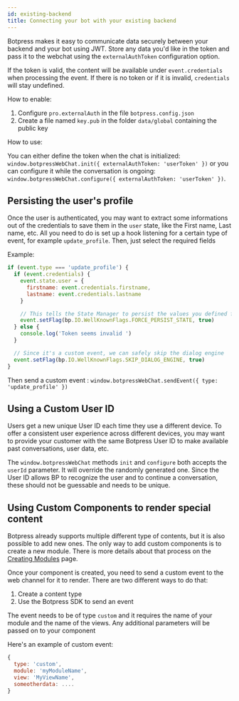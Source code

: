 ```yaml
---
id: existing-backend
title: Connecting your bot with your existing backend
---
```


Botpress makes it easy to communicate data securely between your backend and your bot using JWT. Store any data you'd like in the token and pass it to the webchat using the `externalAuthToken` configuration option.

If the token is valid, the content will be available under `event.credentials` when processing the event. If there is no token or if it is invalid, `credentials` will stay undefined.

How to enable:

1. Configure `pro.externalAuth` in the file `botpress.config.json`
2. Create a file named `key.pub` in the folder `data/global` containing the public key

How to use:

You can either define the token when the chat is initialized: `window.botpressWebChat.init({ externalAuthToken: 'userToken' })` or you can configure it while the conversation is ongoing: `window.botpressWebChat.configure({ externalAuthToken: 'userToken' })`.

## Persisting the user's profile

Once the user is authenticated, you may want to extract some informations out of the credentials to save them in the `user` state, like the First name, Last name, etc. All you need to do is set up a hook listening for a certain type of event, for example `update_profile`. Then, just select the required fields

Example:

```js
if (event.type === 'update_profile') {
  if (event.credentials) {
    event.state.user = {
      firstname: event.credentials.firstname,
      lastname: event.credentials.lastname
    }

    // This tells the State Manager to persist the values you defined for `user`
    event.setFlag(bp.IO.WellKnownFlags.FORCE_PERSIST_STATE, true)
  } else {
    console.log('Token seems invalid ')
  }

  // Since it's a custom event, we can safely skip the dialog engine
  event.setFlag(bp.IO.WellKnownFlags.SKIP_DIALOG_ENGINE, true)
}
```

Then send a custom event : `window.botpressWebChat.sendEvent({ type: 'update_profile' })`

## Using a Custom User ID

Users get a new unique User ID each time they use a different device. To offer a consistent user experience across different devices, you may want to provide your customer with the same Botpress User ID to make available past conversations, user data, etc.

The `window.botpressWebChat` methods `init` and `configure` both accepts the `userId` parameter. It will override the randomly generated one.
Since the User ID allows BP to recognize the user and to continue a conversation, these should not be guessable and needs to be unique.

## Using Custom Components to render special content

Botpress already supports multiple different type of contents, but it is also possible to add new ones. The only way to add custom components is to create a new module. There is more details about that process on the [Creating Modules](https://botpress.io/docs/developers/create-module/#views) page.

Once your component is created, you need to send a custom event to the web channel for it to render. There are two different ways to do that:

1. Create a content type
2. Use the Botpress SDK to send an event

The event needs to be of type `custom` and it requires the name of your module and the name of the views. Any additional parameters will be passed on to your component

Here's an example of custom event:

```js
{
  type: 'custom',
  module: 'myModuleName',
  view: 'MyViewName',
  someotherdata: ....
}
```

